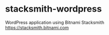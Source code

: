 # stacksmith-wordpress
WordPress application using Bitnami Stacksmith https://stacksmith.bitnami.com
